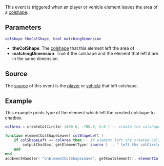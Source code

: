 This event is triggered when an player or vehicle element leaves the area of a [colshape](/docs/colshape.md "wikilink").

Parameters
----------

``` lua
colshape theColShape, bool matchingDimension
```

-   **theColShape**: The [colshape](/docs/colshape.md "wikilink") that this element left the area of
-   **matchingDimension**: True if the colshape and the element that left it are in the same dimension

Source
------

The [source](/docs/event_system#event_source.md "wikilink") of this event is the [player](/player.md "wikilink") or [vehicle](/vehicle.md "wikilink") that left colshape.

Example
-------

This example prints type of the element which left the created colshape to chatbox.

``` lua
colArea = createColCircle( 1400.0, -700.0, 5.0 ) -- create the colshape

function elementColShapeLeave( colShapeLeft )
    if colShapeLeft == colArea then -- if element left the created colshape
        outputChatBox( getElementType( source ) .. " left the colCircle!" ) -- print the type of the element to chatbox
    end
end
addEventHandler( "onElementColShapeLeave", getRootElement(), elementColShapeLeave ) -- add a handler function for the event
```

